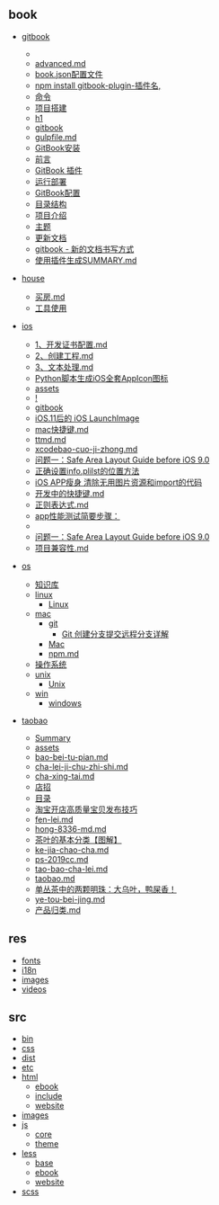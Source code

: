 
## book

- [gitbook]()
    - [](book/gitbook/ABOUT_BLOG.md)
    - [advanced.md](book/gitbook/advanced.md)
    - [book.json配置文件](book/gitbook/bookjson.md)
    - [npm install gitbook-plugin-插件名,](book/gitbook/build.md)
    - [命令](book/gitbook/commands.md)
    - [项目搭建](book/gitbook/create.md)
    - [h1](book/gitbook/gitbook-plug.md)
    - [gitbook](book/gitbook/gitbookpei-zhi.md)
    - [gulpfile.md](book/gitbook/gulpfile.md)
    - [GitBook安装](book/gitbook/installation.md)
    - [前言](book/gitbook/introduction.md)
    - [GitBook 插件](book/gitbook/plugins.md)
    - [运行部署](book/gitbook/run.md)
    - [GitBook配置](book/gitbook/settings.md)
    - [目录结构](book/gitbook/structure.md)
    - [项目介绍](book/gitbook/test.md)
    - [主题](book/gitbook/themes.md)
    - [更新文档](book/gitbook/update.md)
    - [gitbook - 新的文档书写方式](book/gitbook/使用教程.md)
    - [使用插件生成SUMMARY.md](book/gitbook/根据目录生成summary.md)
- [house]()
    - [买房.md](book/house/买房.md)
    - [工具使用](book/house/室内设计.md)
- [ios]()
    - [1、开发证书配置.md](book/ios/1、开发证书配置.md)
    - [2、创建工程.md](book/ios/2、创建工程.md)
    - [3、文本处理.md](book/ios/3、文本处理.md)
    - [Python脚本生成iOS全套AppIcon图标](book/ios/appicon.md)
    - [assets]()
    - [!](book/ios/connerstonmd.md)
    - [gitbook](book/ios/gitbookpei-zhi.md)
    - [iOS.11后的 iOS LaunchImage](book/ios/launch-image.md)
    - [mac快捷键.md](book/ios/mac快捷键.md)
    - [ttmd.md](book/ios/ttmd.md)
    - [xcodebao-cuo-ji-zhong.md](book/ios/xcodebao-cuo-ji-zhong.md)
    - [问题一：Safe Area Layout Guide before iOS 9.0](book/ios/xiang-mu-gou-jian-liu-cheng.md)
    - [正确设置info.plilst的位置方法](book/ios/xiang-mu-gou-jian.md)
    - [iOS APP瘦身 清除无用图片资源和import的代码](book/ios/工程清理.md)
    - [开发中的快捷键.md](book/ios/开发中的快捷键.md)
    - [正则表达式.md](book/ios/正则表达式.md)
    - [app性能测试简要步骤：](book/ios/测试.md)
    - [](book/ios/遇到问题记录.md)
    - [问题一：Safe Area Layout Guide before iOS 9.0](book/ios/问题集合.md)
    - [项目兼容性.md](book/ios/项目兼容性.md)
- [os]()
    - [知识库](book/os/knowledge.md)
    - [linux]()
        - [Linux](book/os/linux/linux.md)
    - [mac]()
        - [git]()
            - [Git 创建分支提交远程分支详解](book/os/mac/git/git.md)
        - [Mac](book/os/mac/mac.md)
        - [npm.md](book/os/mac/npm.md)
    - [操作系统](book/os/os.md)
    - [unix]()
        - [Unix](book/os/unix/unix.md)
    - [win]()
        - [windows](book/os/win/windows.md)
- [taobao](book/taobao/README.md)

    - [Summary](book/taobao/SUMMARY.md)
    - [assets]()
    - [bao-bei-tu-pian.md](book/taobao/bao-bei-tu-pian.md)
    - [cha-lei-ji-chu-zhi-shi.md](book/taobao/cha-lei-ji-chu-zhi-shi.md)
    - [cha-xing-tai.md](book/taobao/cha-xing-tai.md)
    - [店招](book/taobao/chapter1.md)
    - [目录](book/taobao/dan-cong-cha.md)
    - [淘宝开店高质量宝贝发布技巧](book/taobao/fa-bu-shang-54c1-md.md)
    - [fen-lei.md](book/taobao/fen-lei.md)
    - [hong-8336-md.md](book/taobao/hong-8336-md.md)
    - [茶叶的基本分类【图解】](book/taobao/ji-ben-fen-lei.md)
    - [ke-jia-chao-cha.md](book/taobao/ke-jia-chao-cha.md)
    - [ps-2019cc.md](book/taobao/ps-2019cc.md)
    - [tao-bao-cha-lei.md](book/taobao/tao-bao-cha-lei.md)
    - [taobao.md](book/taobao/taobao.md)
    - [单丛茶中的两颗明珠：大乌叶，鸭屎香！](book/taobao/ya-shi-xiang.md)
    - [ye-tou-bei-jing.md](book/taobao/ye-tou-bei-jing.md)
    - [产品归类.md](book/taobao/产品归类.md)

## res

- [fonts]()
- [i18n]()
- [images]()
- [videos]()

## src

- [bin]()
- [css]()
- [dist]()
- [etc]()
- [html]()
    - [ebook]()
    - [include]()
    - [website]()
- [images]()
- [js]()
    - [core]()
    - [theme]()
- [less]()
    - [base]()
    - [ebook]()
    - [website]()
- [scss]()